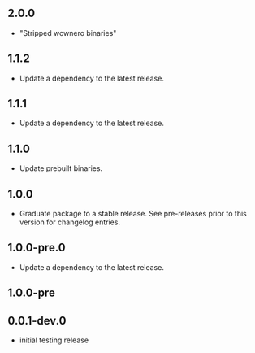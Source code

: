 ## 2.0.0

 - "Stripped wownero binaries"

## 1.1.2

 - Update a dependency to the latest release.

## 1.1.1

 - Update a dependency to the latest release.

## 1.1.0

- Update prebuilt binaries.

## 1.0.0

 - Graduate package to a stable release. See pre-releases prior to this version for changelog entries.

## 1.0.0-pre.0

 - Update a dependency to the latest release.

## 1.0.0-pre

## 0.0.1-dev.0

* initial testing release